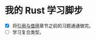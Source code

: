 # 我的 Rust 学习脚步

- [X] 将[引用与借用](https://course.rs/basic/ownership/borrowing.html)章节之前的习题通通做完。
- [ ] 学习复合类型。
